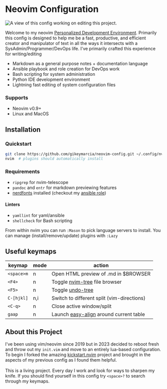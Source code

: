 # Neovim Configuration

![][screenshot]

Welcome to my neovim [Personalized Development Environment][PDE]. Primarily
this config is designed to help me be a fast, productive, and efficient creator
and manipulator of text in all the ways it intersects with a
SysAdmin/Programmer/DevOps life. I've primarily crafted this experience for
writing/editing

- Markdown as a general purpose notes + documentation language
- Ansible playbook and role creation for DevOps work
- Bash scripting for system administration
- Python IDE development environment 
- Lightning fast editing of system configuration files

### Supports

- Neovim v0.9+
- Linux and MacOS

## Installation

### Quickstart

```bash
git clone https://github.com/gikeymarcia/neovim-config.git ~/.config/nvim
nvim  # plugins should automatically install
```

### Requirements

- `ripgrep` for nvim-telescope
- `pandoc` and `entr` for markdown previewing features
- [nerdfonts][nerdfonts] installed (checkout my [ansible role][nf-ansible])

#### Linters

- `yamllint` for yaml/ansible
- `shellcheck` for Bash scripting

From within nvim you can run `:Mason` to pick language servers to install. You
can manage (install/remove/update) plugins with `:Lazy`

## Useful keymaps

| keymap     | mode | action                                     |
| ------     | ---- | ------                                     |
| `<space>m` | n    | Open HTML preview of .md in $BROWSER       |
| `<F4>`     | n    | Toggle [nvim-tree][nvimtree] file browser  |
| `<F5>`     | n    | Toggle [undo-tree][undotree]               |
| `C-[hjkl]` | n,i  | Switch to different split (vim-directions) |
| `<C-q>`    | n    | Close active window/split                  |
| `gaap`     | n    | Launch [easy-align][] around current table |

## About this Project

I've been using vim/neovim since 2019 but in 2023 decided to reboot fresh and 
throw out my `init.vim` and move to an entirely lua-based configuration. To 
begin I forked the amazing [kickstart.nvim][Kickstart] project and brought in
the aspects of my previous config as I found them helpful.
<br><br>
This is a living project. Every day I work and look for ways to sharpen my knife.
If you should find yourself in this config try `<space>?` to search through my 
keymaps.

[kickstart]: <https://github.com/nvim-lua/kickstart.nvim>
"nvim-lua/kickstart on GitHub"
[PDE]: <https://www.youtube.com/watch?v=QMVIJhC9Veg>
"PDE: A different take on editing code"
[easy-align]: <https://github.com/junegunn/vim-easy-align#usage>
"vim-easy-align"
[undotree]: <https://github.com/mbbill/undotree>
"undotree by mbbill@GitHub"
[nvimtree]: <https://github.com/nvim-tree/nvim-tree.lua>
"nvim-tree.lua: A File Explorer for Nvim"
[screenshot]: <./screenshot.png>
"A view of this config working on editing this project." 
[nerdfonts]: <https://www.nerdfonts.com/>
"Iconic font aggregator, collection, and patcher"
[nf-ansible]: <https://github.com/gikeymarcia/ansible-role-nerdfonts>
"Ansible role to install nerdfonts into system"

